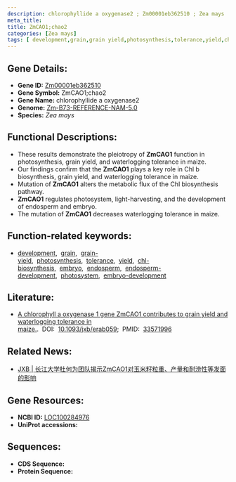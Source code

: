 ```yaml
---
description: chlorophyllide a oxygenase2 ; Zm00001eb362510 ; Zea mays
meta_title:
title: ZmCAO1;chao2
categories: [Zea mays]
tags: [ development,grain,grain yield,photosynthesis,tolerance,yield,chl biosynthesis,embryo,endosperm,endosperm development,photosystem,embryo development ]
---
```


## Gene Details:
- **Gene ID:**	[Zm00001eb362510](https://www.maizegdb.org/gene_center/gene/Zm00001eb362510)
- **Gene Symbol:** ZmCAO1;chao2
- **Gene Name:** chlorophyllide a oxygenase2
- **Genome:** [Zm-B73-REFERENCE-NAM-5.0](https://www.maizegdb.org/genome/assembly/Zm-B73-REFERENCE-NAM-5.0)
- **Species:** *Zea mays*

## Functional Descriptions:
   - These results demonstrate the pleiotropy of **ZmCAO1** function in photosynthesis, grain yield, and waterlogging tolerance in maize.
   - Our findings confirm that the **ZmCAO1** plays a key role in Chl b biosynthesis, grain yield, and waterlogging tolerance in maize.
   - Mutation of **ZmCAO1** alters the metabolic flux of the Chl biosynthesis pathway.
   - **ZmCAO1** regulates photosystem, light-harvesting, and the development of endosperm and embryo.
   - The mutation of **ZmCAO1** decreases waterlogging tolerance in maize.

## Function-related keywords:
- [development](/tags/development/),&nbsp;&nbsp;[grain](/tags/grain/),&nbsp;&nbsp;[grain-yield](/tags/grain-yield/),&nbsp;&nbsp;[photosynthesis](/tags/photosynthesis/),&nbsp;&nbsp;[tolerance](/tags/tolerance/),&nbsp;&nbsp;[yield](/tags/yield/),&nbsp;&nbsp;[chl-biosynthesis](/tags/chl-biosynthesis/),&nbsp;&nbsp;[embryo](/tags/embryo/),&nbsp;&nbsp;[endosperm](/tags/endosperm/),&nbsp;&nbsp;[endosperm-development](/tags/endosperm-development/),&nbsp;&nbsp;[photosystem](/tags/photosystem/),&nbsp;&nbsp;[embryo-development](/tags/embryo-development/)

## Literature:
   - [A chlorophyll a oxygenase 1 gene ZmCAO1 contributes to grain yield and waterlogging tolerance in maize.]( https://academic.oup.com/jxb/article/72/8/3155/6133553?login=true).&nbsp;&nbsp;DOI:&nbsp;&nbsp;[10.1093/jxb/erab059](https://academic.oup.com/jxb/article/72/8/3155/6133553?login=true);&nbsp;&nbsp;PMID:&nbsp;&nbsp;[33571996](https://pubmed.ncbi.nlm.nih.gov/33571996/)

## Related News:
   - [JXB | 长江大学杜何为团队揭示ZmCAO1对玉米籽粒重、产量和耐涝性等发面的影响](https://mp.weixin.qq.com/s?__biz=Mzg3MDEwNDEyMg==&mid=2247505267&idx=7&sn=891a0d541552bef318803a54336166af&chksm=ce907826f9e7f13026648d32fd84f1bf5aba56139ab0255a38228f4cfb93b817626df216c516&scene=27#wechat_redirect)

## Gene Resources:
- **NCBI ID:** [LOC100284976](https://www.ncbi.nlm.nih.gov/gene/?term=LOC100284976)
- **UniProt accessions:** [](https://www.uniprot.org/uniprotkb//entry)



## Sequences:
- **CDS Sequence:**
- **Protein Sequence:**
